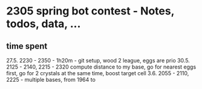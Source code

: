 # 2305 spring bot contest - Notes, todos, data, ...

## time spent
27.5. 2230 - 2350 - 1h20m - git setup, wood 2 league, eggs are prio
30.5. 2125 - 2140, 2215 - 2320 compute distance to my base, go for nearest eggs first, go for 2 crystals at the same time, boost target cell
3.6. 2055 - 2110, 2225 - multiple bases, from 1964 to 
